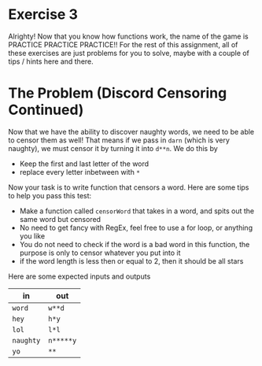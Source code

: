 # Exercise 3

Alrighty! Now that you know how functions work, the name of the game is PRACTICE PRACTICE PRACTICE!! For the rest of this assignment, all of these exercises are just problems for you to solve, maybe with a couple of tips / hints here and there.

# The Problem (Discord Censoring Continued)

Now that we have the ability to discover naughty words, we need to be able to censor them as well! That means if we pass in `darn` (which is very naughty), we must censor it by turning it into `d**n`. We do this by

- Keep the first and last letter of the word
- replace every letter inbetween with `*`

Now your task is to write function that censors a word. Here are some tips to help you pass this test:

- Make a function called `censorWord` that takes in a word, and spits out the same word but censored
- No need to get fancy with RegEx, feel free to use a for loop, or anything you like
- You do not need to check if the word is a bad word in this function, the purpose is only to censor whatever you put into it
- if the word length is less then or equal to 2, then it should be all stars

Here are some expected inputs and outputs

| in        | out       |
|-----------|-----------|
| `word`    | `w**d`    |
| `hey`     | `h*y`     |
| `lol`     | `l*l`     |
| `naughty` | `n*****y` |
| `yo`      | `**`      |


